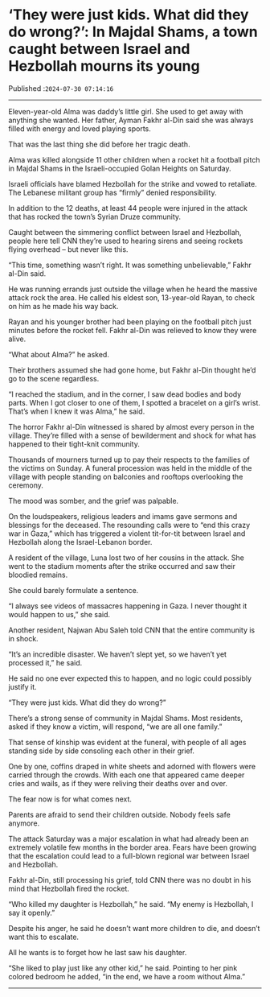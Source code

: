 # ‘They were just kids. What did they do wrong?’: In Majdal Shams, a town caught between Israel and Hezbollah mourns its young

Published :`2024-07-30 07:14:16`

---

Eleven-year-old Alma was daddy’s little girl. She used to get away with anything she wanted. Her father, Ayman Fakhr al-Din said she was always filled with energy and loved playing sports.

That was the last thing she did before her tragic death.

Alma was killed alongside 11 other children when a rocket hit a football pitch in Majdal Shams in the Israeli-occupied Golan Heights on Saturday.

Israeli officials have blamed Hezbollah for the strike and vowed to retaliate. The Lebanese militant group has “firmly” denied responsibility.

In addition to the 12 deaths, at least 44 people were injured in the attack that has rocked the town’s Syrian Druze community.

Caught between the simmering conflict between Israel and Hezbollah, people here tell CNN they’re used to hearing sirens and seeing rockets flying overhead – but never like this.

“This time, something wasn’t right. It was something unbelievable,” Fakhr al-Din said.

He was running errands just outside the village when he heard the massive attack rock the area. He called his eldest son, 13-year-old Rayan, to check on him as he made his way back.

Rayan and his younger brother had been playing on the football pitch just minutes before the rocket fell. Fakhr al-Din was relieved to know they were alive.

“What about Alma?” he asked.

Their brothers assumed she had gone home, but Fakhr al-Din thought he’d go to the scene regardless.

“I reached the stadium, and in the corner, I saw dead bodies and body parts. When I got closer to one of them, I spotted a bracelet on a girl’s wrist. That’s when I knew it was Alma,” he said.

The horror Fakhr al-Din witnessed is shared by almost every person in the village. They’re filled with a sense of bewilderment and shock for what has happened to their tight-knit community.

Thousands of mourners turned up to pay their respects to the families of the victims on Sunday. A funeral procession was held in the middle of the village with people standing on balconies and rooftops overlooking the ceremony.

The mood was somber, and the grief was palpable.

On the loudspeakers, religious leaders and imams gave sermons and blessings for the deceased. The resounding calls were to “end this crazy war in Gaza,” which has triggered a violent tit-for-tit between Israel and Hezbollah along the Israel-Lebanon border.

A resident of the village, Luna lost two of her cousins in the attack. She went to the stadium moments after the strike occurred and saw their bloodied remains.

She could barely formulate a sentence.

“I always see videos of massacres happening in Gaza. I never thought it would happen to us,” she said.

Another resident, Najwan Abu Saleh told CNN that the entire community is in shock.

“It’s an incredible disaster. We haven’t slept yet, so we haven’t yet processed it,” he said.

He said no one ever expected this to happen, and no logic could possibly justify it.

“They were just kids. What did they do wrong?”

There’s a strong sense of community in Majdal Shams. Most residents, asked if they know a victim, will respond, “we are all one family.”

That sense of kinship was evident at the funeral, with people of all ages standing side by side consoling each other in their grief.

One by one, coffins draped in white sheets and adorned with flowers were carried through the crowds. With each one that appeared came deeper cries and wails, as if they were reliving their deaths over and over.

The fear now is for what comes next.

Parents are afraid to send their children outside. Nobody feels safe anymore.

The attack Saturday was a major escalation in what had already been an extremely volatile few months in the border area. Fears have been growing that the escalation could lead to a full-blown regional war between Israel and Hezbollah.

Fakhr al-Din, still processing his grief, told CNN there was no doubt in his mind that Hezbollah fired the rocket.

“Who killed my daughter is Hezbollah,” he said. “My enemy is Hezbollah, I say it openly.”

Despite his anger, he said he doesn’t want more children to die, and doesn’t want this to escalate.

All he wants is to forget how he last saw his daughter.

“She liked to play just like any other kid,” he said. Pointing to her pink colored bedroom he added, “in the end, we have a room without Alma.”

---

